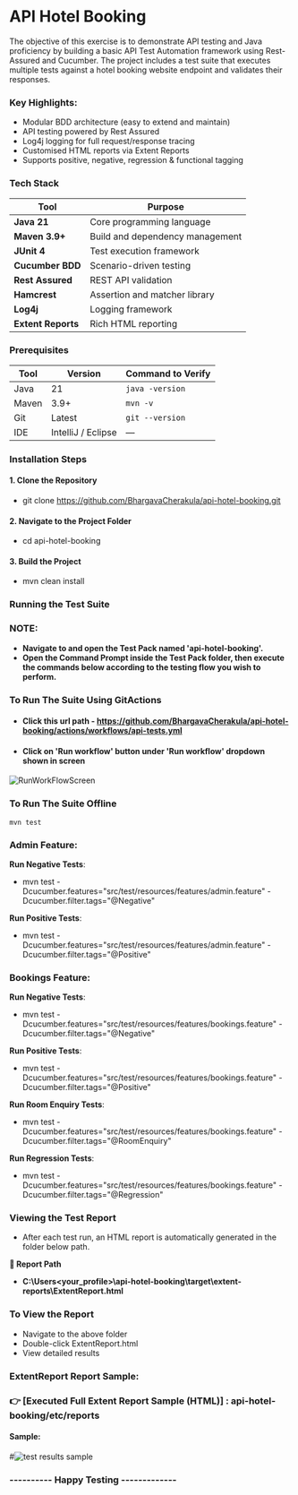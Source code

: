 # API Hotel Booking
The objective of this exercise is to demonstrate API testing and Java proficiency by building a basic API Test Automation framework using Rest-Assured and Cucumber. The project includes a test suite that executes multiple tests against a hotel booking website endpoint and validates their responses.

### Key Highlights:
* Modular BDD architecture (easy to extend and maintain)
* API testing powered by Rest Assured
* Log4j logging for full request/response tracing
* Customised HTML reports via Extent Reports 
* Supports positive, negative, regression & functional tagging
  
### Tech Stack

| Tool               | Purpose                         |
| ------------------ | ------------------------------- |
| **Java 21**        | Core programming language       |
| **Maven 3.9+**     | Build and dependency management |
| **JUnit 4**        | Test execution framework        |
| **Cucumber BDD**   | Scenario-driven testing         |
| **Rest Assured**   | REST API validation             |
| **Hamcrest**       | Assertion and matcher library   |
| **Log4j**          | Logging framework               |
| **Extent Reports** | Rich HTML reporting             |

### Prerequisites
| Tool  | Version            | Command to Verify |
| ----- | ------------------ | ----------------- |
| Java  | 21                 | `java -version`   |
| Maven | 3.9+               | `mvn -v`          |
| Git   | Latest             | `git --version`   |
| IDE   | IntelliJ / Eclipse | —                 |

### Installation Steps
#### 1. Clone the Repository
* git clone https://github.com/BhargavaCherakula/api-hotel-booking.git
#### 2. Navigate to the Project Folder
* cd api-hotel-booking
#### 3. Build the Project
* mvn clean install

### Running the Test Suite
### NOTE:
* **Navigate to and open the Test Pack named 'api-hotel-booking'.**
* **Open the Command Prompt inside the Test Pack folder, then execute the commands below according to the testing flow you wish to perform.**

### To Run The Suite Using GitActions
* #### Click this url path - https://github.com/BhargavaCherakula/api-hotel-booking/actions/workflows/api-tests.yml
* #### Click on 'Run workflow' button under 'Run workflow' dropdown shown in screen
![RunWorkFlowScreen](https://github.com/user-attachments/assets/d078d0a1-2b72-4423-8598-4ce2275e9f1e)

### To Run The Suite Offline
    mvn test
### Admin Feature:
**Run Negative Tests**:
* mvn test -Dcucumber.features="src/test/resources/features/admin.feature" -Dcucumber.filter.tags="@Negative"

**Run Positive Tests**:
* mvn test -Dcucumber.features="src/test/resources/features/admin.feature" -Dcucumber.filter.tags="@Positive"
### Bookings Feature:
**Run Negative Tests**:
* mvn test -Dcucumber.features="src/test/resources/features/bookings.feature" -Dcucumber.filter.tags="@Negative"

**Run Positive Tests**:
* mvn test -Dcucumber.features="src/test/resources/features/bookings.feature" -Dcucumber.filter.tags="@Positive"

**Run Room Enquiry Tests**:
* mvn test -Dcucumber.features="src/test/resources/features/bookings.feature" -Dcucumber.filter.tags="@RoomEnquiry"

**Run Regression Tests**:
* mvn test -Dcucumber.features="src/test/resources/features/bookings.feature" -Dcucumber.filter.tags="@Regression"

### Viewing the Test Report
* After each test run, an HTML report is automatically generated in the folder below path.

**📁 Report Path**
* **C:\Users\<your_profile>\api-hotel-booking\target\extent-reports\ExtentReport.html**

### To View the Report
* Navigate to the above folder
* Double-click ExtentReport.html
* View detailed results

### ExtentReport Report Sample:
### 👉 [Executed Full Extent Report Sample (HTML)] : api-hotel-booking/etc/reports
#### Sample:
#![test results sample](https://github.com/user-attachments/assets/e7521c55-eaeb-42b7-9439-0e652fb3079f)


### ---------- Happy Testing -------------
